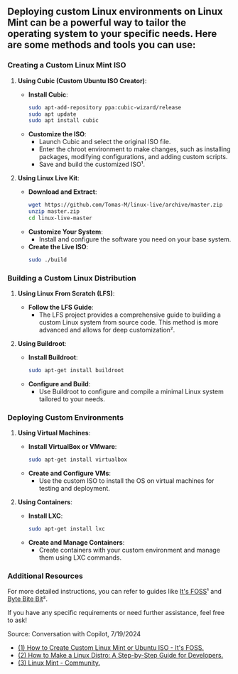 ## Deploying custom Linux environments on Linux Mint can be a powerful way to tailor the operating system to your specific needs. Here are some methods and tools you can use:

### Creating a Custom Linux Mint ISO

1. **Using Cubic (Custom Ubuntu ISO Creator)**:
   - **Install Cubic**:
     ```bash
     sudo apt-add-repository ppa:cubic-wizard/release
     sudo apt update
     sudo apt install cubic
     ```
   - **Customize the ISO**:
     - Launch Cubic and select the original ISO file.
     - Enter the chroot environment to make changes, such as installing packages, modifying configurations, and adding custom scripts.
     - Save and build the customized ISO¹.

2. **Using Linux Live Kit**:
   - **Download and Extract**:
     ```bash
     wget https://github.com/Tomas-M/linux-live/archive/master.zip
     unzip master.zip
     cd linux-live-master
     ```
   - **Customize Your System**:
     - Install and configure the software you need on your base system.
   - **Create the Live ISO**:
     ```bash
     sudo ./build
     ```

### Building a Custom Linux Distribution

1. **Using Linux From Scratch (LFS)**:
   - **Follow the LFS Guide**:
     - The LFS project provides a comprehensive guide to building a custom Linux system from source code. This method is more advanced and allows for deep customization².

2. **Using Buildroot**:
   - **Install Buildroot**:
     ```bash
     sudo apt-get install buildroot
     ```
   - **Configure and Build**:
     - Use Buildroot to configure and compile a minimal Linux system tailored to your needs.

### Deploying Custom Environments

1. **Using Virtual Machines**:
   - **Install VirtualBox or VMware**:
     ```bash
     sudo apt-get install virtualbox
     ```
   - **Create and Configure VMs**:
     - Use the custom ISO to install the OS on virtual machines for testing and deployment.

2. **Using Containers**:
   - **Install LXC**:
     ```bash
     sudo apt-get install lxc
     ```
   - **Create and Manage Containers**:
     - Create containers with your custom environment and manage them using LXC commands.

### Additional Resources

For more detailed instructions, you can refer to guides like [It's FOSS](https://itsfoss.com/create-custom-linux-mint-iso/)¹ and [Byte Bite Bit](https://bytebitebit.com/operating-system/linux/how-to-make-a-linux-distro/)².

If you have any specific requirements or need further assistance, feel free to ask!

Source: Conversation with Copilot, 7/19/2024
- [(1) How to Create Custom Linux Mint or Ubuntu ISO - It's FOSS.](https://itsfoss.com/create-custom-linux-mint-iso/.)
- [(2) How to Make a Linux Distro: A Step-by-Step Guide for Developers.](https://bytebitebit.com/operating-system/linux/how-to-make-a-linux-distro/.)
- [(3) Linux Mint - Community.](https://community.linuxmint.com/tutorial/view/1784.)